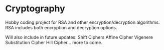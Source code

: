 # Cryptography
Hobby coding project for RSA and other encryption/decryption algorithms.  
RSA includes both encryption and decryption options.

Will also include in future updates:
Shift Ciphers
Affine Cipher
Vigenere Substitution Cipher
Hill Cipher... more to come.
